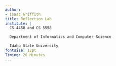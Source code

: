```yaml
---
author:
- Isaac Griffith
title: Reflection Lab
institute: |
  CS 4458 and CS 5558

  Department of Informatics and Computer Science

  Idaho State University
fontsize: 12pt
Timing: 20 Minutes
...
```

